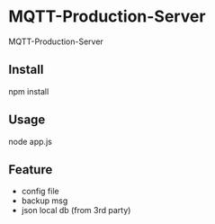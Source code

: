 # MQTT-Production-Server
 MQTT-Production-Server

## Install
  npm install
  
## Usage
  node app.js
  
## Feature
  - config file
  - backup msg
  - json local db (from 3rd party)
